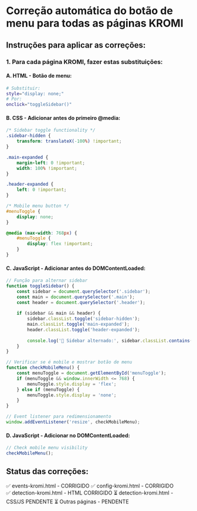 # Correção automática do botão de menu para todas as páginas KROMI

## Instruções para aplicar as correções:

### 1. Para cada página KROMI, fazer estas substituições:

#### A. HTML - Botão de menu:
```bash
# Substituir:
style="display: none;"
# Por:
onclick="toggleSidebar()"
```

#### B. CSS - Adicionar antes do primeiro @media:
```css
/* Sidebar toggle functionality */
.sidebar-hidden {
    transform: translateX(-100%) !important;
}

.main-expanded {
    margin-left: 0 !important;
    width: 100% !important;
}

.header-expanded {
    left: 0 !important;
}

/* Mobile menu button */
#menuToggle {
    display: none;
}

@media (max-width: 768px) {
    #menuToggle {
        display: flex !important;
    }
}
```

#### C. JavaScript - Adicionar antes do DOMContentLoaded:
```javascript
// Função para alternar sidebar
function toggleSidebar() {
    const sidebar = document.querySelector('.sidebar');
    const main = document.querySelector('.main');
    const header = document.querySelector('.header');
    
    if (sidebar && main && header) {
        sidebar.classList.toggle('sidebar-hidden');
        main.classList.toggle('main-expanded');
        header.classList.toggle('header-expanded');
        
        console.log('🔄 Sidebar alternado:', sidebar.classList.contains('sidebar-hidden') ? 'Oculto' : 'Visível');
    }
}

// Verificar se é mobile e mostrar botão de menu
function checkMobileMenu() {
    const menuToggle = document.getElementById('menuToggle');
    if (menuToggle && window.innerWidth <= 768) {
        menuToggle.style.display = 'flex';
    } else if (menuToggle) {
        menuToggle.style.display = 'none';
    }
}

// Event listener para redimensionamento
window.addEventListener('resize', checkMobileMenu);
```

#### D. JavaScript - Adicionar no DOMContentLoaded:
```javascript
// Check mobile menu visibility
checkMobileMenu();
```

## Status das correções:
✅ events-kromi.html - CORRIGIDO
✅ config-kromi.html - CORRIGIDO  
✅ detection-kromi.html - HTML CORRIGIDO
⏳ detection-kromi.html - CSS/JS PENDENTE
⏳ Outras páginas - PENDENTE


